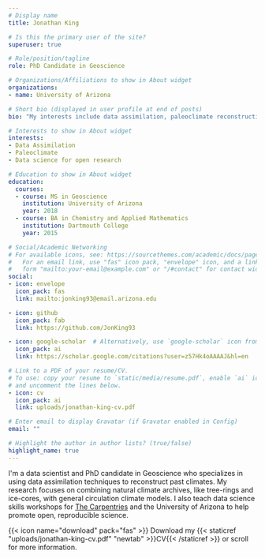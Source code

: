 ```yaml
---
# Display name
title: Jonathan King

# Is this the primary user of the site?
superuser: true

# Role/position/tagline
role: PhD Candidate in Geoscience

# Organizations/Affiliations to show in About widget
organizations:
- name: University of Arizona

# Short bio (displayed in user profile at end of posts)
bio: "My interests include data assimilation, paleoclimate reconstructions, and teaching data science skills."

# Interests to show in About widget
interests:
- Data Assimilation
- Paleoclimate
- Data science for open research

# Education to show in About widget
education:
  courses:
  - course: MS in Geoscience
    institution: University of Arizona
    year: 2018
  - course: BA in Chemistry and Applied Mathematics
    institution: Dartmouth College
    year: 2015

# Social/Academic Networking
# For available icons, see: https://sourcethemes.com/academic/docs/page-builder/#icons
#   For an email link, use "fas" icon pack, "envelope" icon, and a link in the
#   form "mailto:your-email@example.com" or "/#contact" for contact widget.
social:
- icon: envelope
  icon_pack: fas
  link: mailto:jonking93@email.arizona.edu

- icon: github
  icon_pack: fab
  link: https://github.com/JonKing93

- icon: google-scholar  # Alternatively, use `google-scholar` icon from `ai` icon pack
  icon_pack: ai
  link: https://scholar.google.com/citations?user=z57Hk4oAAAAJ&hl=en

# Link to a PDF of your resume/CV.
# To use: copy your resume to `static/media/resume.pdf`, enable `ai` icons in `params.toml`,
# and uncomment the lines below.
- icon: cv
  icon_pack: ai
  link: uploads/jonathan-king-cv.pdf

# Enter email to display Gravatar (if Gravatar enabled in Config)
email: ""

# Highlight the author in author lists? (true/false)
highlight_name: true
---
```


I'm a data scientist and PhD candidate in Geoscience who specializes in using data assimilation techniques to reconstruct past climates. My research focuses on combining natural climate archives, like tree-rings and ice-cores, with general circulation climate models. I also teach data science skills workshops for [The Carpentries](https://carpentries.org) and the University of Arizona to help promote open, reproducible science.

{{< icon name="download" pack="fas" >}} Download my {{< staticref "uploads/jonathan-king-cv.pdf" "newtab" >}}CV{{< /staticref >}} or scroll for more information.
